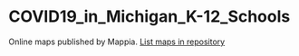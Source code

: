 # COVID19_in_Michigan_K-12_Schools
Online maps published by Mappia. [List maps in repository](https://maps.csr.ufmg.br/calculator/?map=&amp;queryid=152&amp;listRepository=Repository&amp;storeurl=https://github.com/af27-sep/COVID19_in_Michigan_K-12_Schools/)
